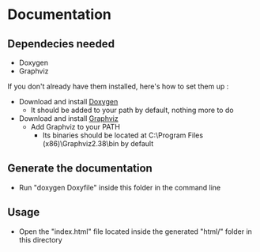 # Documentation

## Dependecies needed
- Doxygen
- Graphviz

If you don't already have them installed, here's how to set them up :
- Download and install [Doxygen](http://www.stack.nl/~dimitri/doxygen/download.html)
	- It should be added to your path by default, nothing more to do
- Download and install [Graphviz](https://graphviz.gitlab.io/_pages/Download/Download_windows.html)
	- Add Graphviz to your PATH
		- Its  binaries should be located at C:\Program Files (x86)\Graphviz2.38\bin by default

## Generate the documentation
- Run "doxygen Doxyfile" inside this folder in the command line

## Usage
- Open the "index.html" file located inside the generated "html/" folder in this directory
